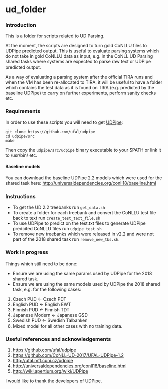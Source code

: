 # ud_folder

### Introduction

This is a folder for scripts related to UD Parsing. 

At the moment, the scripts are designed to turn gold CoNLLU files to UDPipe predicted output. This is useful to evaluate parsing systems which do not take in gold CoNLLU data as input, e.g. in the CoNLL UD Parsing shared tasks where systems are expected to parse raw text or UDPipe predicted output. 

As a way of evaluating a parsing system after the official TIRA runs and when the VM has been re-allocated to TIRA, it will be useful to have a folder which contains the test data as it is found on TIRA (e.g. predicted by the baseline UDPipe) to carry on further experiments, perform sanity checks etc.


### Requirements

In order to use these scripts you will need to get [UDPipe](http://ufal.mff.cuni.cz/udpipe): 

```
git clone https://github.com/ufal/udpipe
cd udpipe/src
make
```

Then copy the `udpipe/src/udpipe` binary executable to your $PATH or link it to /usr/bin/ etc. 

#### Baseline models 

You can download the baseline UDPipe 2.2 models which were used for the shared task here: http://universaldependencies.org/conll18/baseline.html

### Instructions

- To get the UD 2.2 treebanks run `get_data.sh`
- To create a folder for each treebank and convert the CoNLLU test file back to text run `create_test_text_file.sh`
- To use UDPipe to predict on the test.txt files to generate UDPipe predcited CoNLLU files run `udpipe_test.sh` 
- To remove new treebanks which were released in v2.2 and were not part of the 2018 shared task run `remove_new_tbs.sh`.

### Work in progress

Things which still need to be done:

- Ensure we are using the same params used by UDPipe for the 2018 shared task.
- Ensure we are using the same models used by UDPipe the 2018 shared task, e.g. for the following cases:

1. Czech PUD ← Czech PDT
2. English PUD ← English EWT
3. Finnish PUD ← Finnish TDT
4. Japanese Modern ← Japanese GSD
5. Swedish PUD ← Swedish Talbanken
6. Mixed model for all other cases with no training data. 

### Useful references and acknowledgements

1. https://github.com/ufal/udpipe
2. https://github.com/CoNLL-UD-2017/UFAL-UDPipe-1.2
3. http://ufal.mff.cuni.cz/udpipe
4. http://universaldependencies.org/conll18/baseline.html
5. http://wiki.apertium.org/wiki/UDPipe

I would like to thank the developers of UDPipe. 
